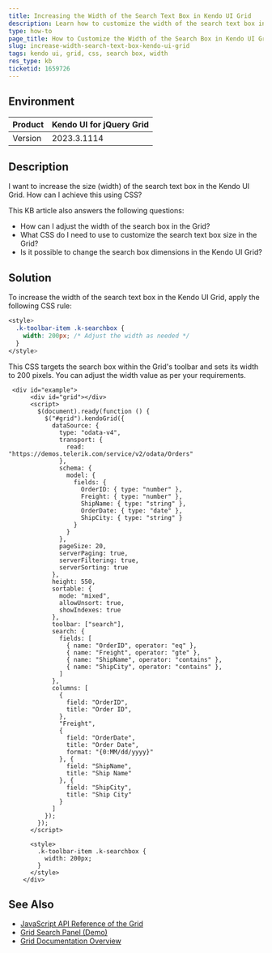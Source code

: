 ```yaml
---
title: Increasing the Width of the Search Text Box in Kendo UI Grid
description: Learn how to customize the width of the search text box in the Kendo UI Grid component using CSS.
type: how-to
page_title: How to Customize the Width of the Search Box in Kendo UI Grid
slug: increase-width-search-text-box-kendo-ui-grid
tags: kendo ui, grid, css, search box, width
res_type: kb
ticketid: 1659726
---
```


## Environment

| Product | Kendo UI for jQuery Grid |
| --- | --- |
| Version | 2023.3.1114 |

## Description

I want to increase the size (width) of the search text box in the Kendo UI Grid. How can I achieve this using CSS?

This KB article also answers the following questions:
- How can I adjust the width of the search box in the Grid?
- What CSS do I need to use to customize the search text box size in the Grid?
- Is it possible to change the search box dimensions in the Kendo UI Grid?

## Solution

To increase the width of the search text box in the Kendo UI Grid, apply the following CSS rule:

```css
<style>
  .k-toolbar-item .k-searchbox {
    width: 200px; /* Adjust the width as needed */
  }
</style>
```

This CSS targets the search box within the Grid's toolbar and sets its width to 200 pixels. You can adjust the width value as per your requirements.

```dojo
 <div id="example">
      <div id="grid"></div>
      <script>
        $(document).ready(function () {
          $("#grid").kendoGrid({
            dataSource: {
              type: "odata-v4",
              transport: {
                read: "https://demos.telerik.com/service/v2/odata/Orders"
              },
              schema: {
                model: {
                  fields: {
                    OrderID: { type: "number" },
                    Freight: { type: "number" },
                    ShipName: { type: "string" },
                    OrderDate: { type: "date" },
                    ShipCity: { type: "string" }
                  }
                }
              },
              pageSize: 20,
              serverPaging: true,
              serverFiltering: true,
              serverSorting: true
            },
            height: 550,
            sortable: {
              mode: "mixed",
              allowUnsort: true,
              showIndexes: true
            },
            toolbar: ["search"],
            search: {
              fields: [
                { name: "OrderID", operator: "eq" },
                { name: "Freight", operator: "gte" },
                { name: "ShipName", operator: "contains" },
                { name: "ShipCity", operator: "contains" },
              ]
            },
            columns: [
              {
                field: "OrderID",
                title: "Order ID",
              },
              "Freight",
              {
                field: "OrderDate",
                title: "Order Date",
                format: "{0:MM/dd/yyyy}"
              }, {
                field: "ShipName",
                title: "Ship Name"
              }, {
                field: "ShipCity",
                title: "Ship City"
              }
            ]
          });
        });
      </script>

      <style>
        .k-toolbar-item .k-searchbox {
          width: 200px;
        }
      </style>
    </div>
```

## See Also

- [JavaScript API Reference of the Grid](/api/javascript/ui/grid)
- [Grid Search Panel (Demo)](https://demos.telerik.com/kendo-ui/grid/search-panel)
- [Grid Documentation Overview](/controls/grid/overview)


